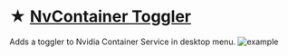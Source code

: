 # ★ [NvContainer Toggler](https://github.com/gzmatte/NvidiaTweaks/releases/download/NvContainer/NvContainer.bat)
Adds a toggler to Nvidia Container Service in desktop menu.
![example](https://github.com/gzmatte/NvidiaTweaks/assets/117684932/17595d45-d39c-431a-b214-b6588442de19)
